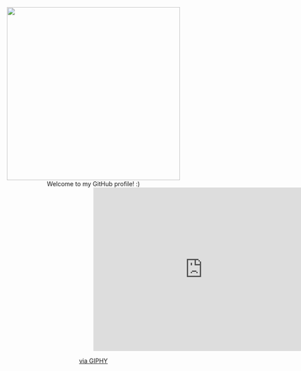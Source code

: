  <div id="header" align="center">
  <img src="https://media2.giphy.com/media/XD9o33QG9BoMis7iM4/giphy.gif?cid=ecf05e473fwmyjyhfye8ak9digklalxd5al9q1h8hzdiyme3&rid=giphy.gif&ct=g" width="400"/>
</div>

<div id="header" align="center">
Welcome to my GitHub profile! :)
</div>


<div align="center">
 <div style="width:100%;height:0;padding-bottom:75%;position:relative;"><iframe src="https://giphy.com/embed/dWesBcTLavkZuG35MI" width="100%" height="100%" style="position:absolute" frameBorder="0" class="giphy-embed" allowFullScreen></iframe></div><p><a href="https://giphy.com/gifs/webdesign-webtasrimi-gitialmarketing-dWesBcTLavkZuG35MI">via GIPHY</a></p>

</div>
